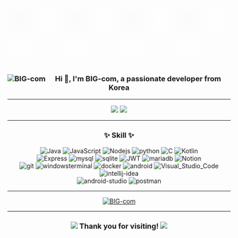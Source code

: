 <h1 align="center">
  <a href="https://BIG-com.github.io">
      <img src="https://raw.githubusercontent.com/BIG-com/blog_image_repo/main/img/Welcome to.gif" alt="welcomeMainImg">
  </a>
</h1>



<p align="center">
  <h3 align="center">
    <img align="left" src="https://komarev.com/ghpvc/?username=BIG-com&label=Profile%20views&color=0e75b6&style=plastic" alt="BIG-com" />
    Hi 👋, I'm BIG-com, a passionate developer from Korea</h3>
</p>




---


<div align="center">
  
  <img src="https://github-readme-stats.vercel.app/api?username=BIG-com&show_icons=true&theme=radical" />
  <img src="https://github-readme-stats.vercel.app/api/top-langs/?username=BIG-com&layout=compact" />
</div>



---

<h3 align="center">✨ Skill ✨</h3>
<div align="center">
  <img src="https://img.shields.io/badge/Java-ED8B00?style=for-the-badge&logo=openjdk&logoColor=white" alt="Java">
  <img src="https://img.shields.io/badge/JavaScript-F7DF1E?style=for-the-badge&logo=JavaScript&logoColor=white" alt="JavaScript">
  <img src="https://img.shields.io/badge/Node.js-43853D?style=for-the-badge&logo=node.js&logoColor=white" alt="Nodejs">
  <img src="https://img.shields.io/badge/Python-3776AB?style=for-the-badge&logo=python&logoColor=white" alt="python">
  <img src="https://img.shields.io/badge/C-00599C?style=for-the-badge&logo=c&logoColor=white" alt="C">
  <img src="https://img.shields.io/badge/Kotlin-0095D5?&style=for-the-badge&logo=kotlin&logoColor=white" alt="Kotlin">
</div>
<div align="center">
  <img src="https://img.shields.io/badge/Express.js-404D59?style=for-the-badge" alt="Express">
  <img src="https://img.shields.io/badge/MySQL-00000F?style=for-the-badge&logo=mysql&logoColor=white" alt="mysql">
  <img src="https://img.shields.io/badge/SQLite-07405E?style=for-the-badge&logo=sqlite&logoColor=white" alt="sqlite">
  <img src="https://img.shields.io/badge/json%20web%20tokens-323330?style=for-the-badge&logo=json-web-tokens&logoColor=pink" alt="JWT">
  <img src="https://img.shields.io/badge/MariaDB-003545?style=for-the-badge&logo=mariadb&logoColor=white" alt="mariadb">
  <img src="https://img.shields.io/badge/Notion-000000?style=for-the-badge&logo=notion&logoColor=white" alt="Notion"> 
</div>
<div align="center">
  <img src="https://img.shields.io/badge/GIT-E44C30?style=for-the-badge&logo=git&logoColor=white" alt="git">
  <img src="https://img.shields.io/badge/windows%20terminal-4D4D4D?style=for-the-badge&logo=windows%20terminal&logoColor=white" alt="windowsterminal">
  <img src="https://img.shields.io/badge/docker-%230db7ed.svg?style=for-the-badge&logo=docker&logoColor=white" alt="docker">
  <img src="https://img.shields.io/badge/Android-3DDC84?style=for-the-badge&logo=android&logoColor=white" alt="android">
  <img src="https://img.shields.io/badge/Visual_Studio_Code-0078D4?style=for-the-badge&logo=visual%20studio%20code&logoColor=white" alt="Visual_Studio_Code">
  <img src="https://img.shields.io/badge/IntelliJ_IDEA-000000.svg?style=for-the-badge&logo=intellij-idea&logoColor=white" alt="intellij-idea">
</div>
<div align="center">
  <img src="https://img.shields.io/badge/Android_Studio-3DDC84?style=for-the-badge&logo=android-studio&logoColor=white" alt="android-studio">
  <img src="https://img.shields.io/badge/Postman-FF6C37?style=for-the-badge&logo=postman&logoColor=white" alt="postman">
</div>
<div align="center">
</div>


---

<p align="center">
  <a href="https://github.com/ryo-ma/github-profile-trophy">
    <img src="https://github-profile-trophy.vercel.app/?username=BIG-com&theme=onedark" alt="BIG-com" />
  </a>
</p>

---

<h3 align="center">
  <img src="https://media.giphy.com/media/dxn6fRlTIShoeBr69N/giphy.gif" width="50">
  Thank you for visiting!
  <img src="https://media.giphy.com/media/dxn6fRlTIShoeBr69N/giphy.gif" width="50">
</h3>
<!--
**BIG-com/BIG-com** is a ✨ _special_ ✨ repository because its `README.md` (this file) appears on your GitHub profile.

Here are some ideas to get you started:

- 🔭 I’m currently working on ...
- 🌱 I’m currently learning ...
- 👯 I’m looking to collaborate on ...
- 🤔 I’m looking for help with ...
- 💬 Ask me about ...
- 📫 How to reach me: ...
- 😄 Pronouns: ...
- ⚡ Fun fact: ...
-->
